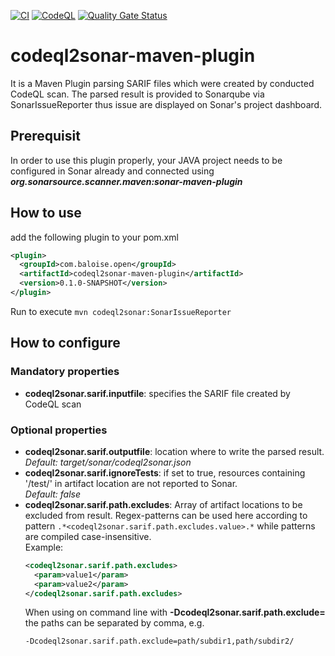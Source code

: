 [![CI](https://github.com/baloise-incubator/codeql2sonar-maven-plugin/actions/workflows/ci.yml/badge.svg)](https://github.com/baloise-incubator/codeql2sonar-maven-plugin/actions/workflows/ci.yml)
[![CodeQL](https://github.com/baloise-incubator/codeql2sonar-maven-plugin/actions/workflows/codeql-analysis.yml/badge.svg)](https://github.com/baloise-incubator/codeql2sonar-maven-plugin/actions/workflows/codeql-analysis.yml)
[![Quality Gate Status](https://sonarcloud.io/api/project_badges/measure?project=baloise-incubator_codeql2sonar-maven-plugin&metric=alert_status)](https://sonarcloud.io/dashboard?id=baloise-incubator_codeql2sonar-maven-plugin)

# codeql2sonar-maven-plugin
It is a Maven Plugin parsing SARIF files which were created by conducted CodeQL scan. The parsed result is provided to
Sonarqube via SonarIssueReporter thus issue are displayed on Sonar's project dashboard.

## Prerequisit
In order to use this plugin properly, your JAVA project needs to be configured in Sonar already and connected using 
___org.sonarsource.scanner.maven:sonar-maven-plugin___

## How to use
add the following plugin to your pom.xml
```XML
<plugin>
  <groupId>com.baloise.open</groupId>
  <artifactId>codeql2sonar-maven-plugin</artifactId>
  <version>0.1.0-SNAPSHOT</version>
</plugin>
```

Run to execute ```mvn codeql2sonar:SonarIssueReporter```

## How to configure
### Mandatory properties
- __codeql2sonar.sarif.inputfile__: specifies the SARIF file created by CodeQL scan

### Optional properties
- __codeql2sonar.sarif.outputfile__: location where to write the parsed result.
  <br/>_Default: target/sonar/codeql2sonar.json_
- __codeql2sonar.sarif.ignoreTests__: if set to true, resources containing '/test/' in artifact location 
  are not reported to Sonar.<br/>_Default: false_
- __codeql2sonar.sarif.path.excludes__: Array of artifact locations to be excluded from result.
  Regex-patterns can be used here according to pattern ```.*<codeql2sonar.sarif.path.excludes.value>.*``` 
  while patterns are compiled case-insensitive.
  <br/>Example:
  ```xml
  <codeql2sonar.sarif.path.excludes>
    <param>value1</param>
    <param>value2</param>
  </codeql2sonar.sarif.path.excludes>
  ```
  When using on command line with __-Dcodeql2sonar.sarif.path.exclude=__ the paths can be separated by comma, e.g.
  ```
  -Dcodeql2sonar.sarif.path.exclude=path/subdir1,path/subdir2/
  ```
